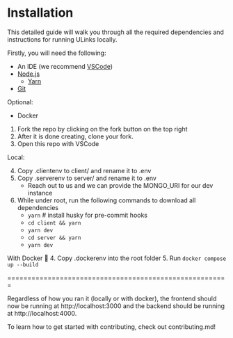 # Installation

This detailed guide will walk you through all the required dependencies and instructions for running ULinks locally.

Firstly, you will need the following:
- An IDE (we recommend [VSCode](https://code.visualstudio.com/))
- [Node.js](https://nodejs.org/en/)
    - [Yarn](https://yarnpkg.com/getting-started/install) 
- [Git](https://git-scm.com/)

Optional: 
- Docker

1. Fork the repo by clicking on the fork button on the top right
2. After it is done creating, clone your fork.
3. Open this repo with VSCode

Local:

4. Copy .clientenv to client/ and rename it to .env
5. Copy .serverenv to server/ and rename it to .env
    - Reach out to us and we can provide the MONGO_URI for our dev instance
6. While under root, run the following commands to download all dependencies
    - `yarn`               # install husky for pre-commit hooks
    - `cd client && yarn`
    - `yarn dev`
    - `cd server && yarn`
    - `yarn dev`

With Docker 🐳
4. Copy .dockerenv into the root folder
5. Run `docker compose up --build`


=======================================================

Regardless of how you ran it (locally or with docker), the frontend should now be running at http://localhost:3000
and the backend should be running at http://localhost:4000.

To learn how to get started with contributing, check out contributing.md!